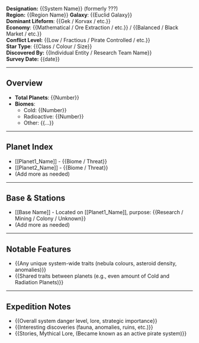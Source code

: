 **Designation:** {{System Name}} (formerly ???)  
**Region:** {{Region Name}}
**Galaxy**: {{Euclid Galaxy}}  
**Dominant Lifeform**: {{Gek / Korvax / etc.}}  
**Economy**: {{Mathematical / Ore Extraction / etc.}} / {{Balanced / Black Market / etc.}}  
**Conflict Level:** {{Low / Fractious / Pirate Controlled / etc.}}  
**Star Type**: {{Class / Colour / Size}}  
**Discovered By:** {{Individual Entity / Research Team Name}}  
**Survey Date:** {{date}}  

---
## Overview
- **Total Planets**: {{Number}}
- **Biomes**:
	- Cold: {{Number}}
	- Radioactive: {{Number}}
	- Other: {{...}}
---
## Planet Index
- [[Planet1_Name]] - {{Biome / Threat}}
- [[Planet2_Name]] - {{Biome / Threat}}
- (Add more as needed)
---
## Base & Stations
- [[Base Name]] - Located on [[Planet1_Name]], purpose: {{Research / Mining / Colony / Unknown}}
- (Add more as needed)
---
## Notable Features
- {{Any unique system-wide traits (nebula colours, asteroid density, anomalies)}}  
- {{Shared traits between planets (e.g., even amount of Cold and Radiation Planets)}} 
---
## Expedition Notes
- {{Overall system danger level, lore, strategic importance}}  
- {{Interesting discoveries (fauna, anomalies, ruins, etc.)}}  
- {{Stories, Mythical Lore, (Became known as an active pirate system)}}